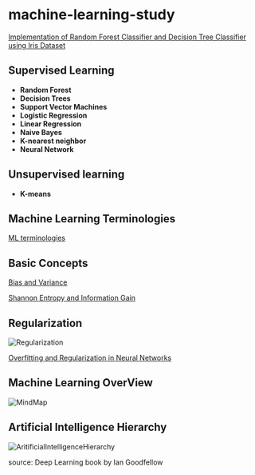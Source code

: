 # machine-learning-study

[Implementation of Random Forest Classifier and Decision Tree Classifier using Iris Dataset](https://github.com/rameshjesswani/machine-learning-study/blob/master/randomForestAndDecisionTree/RandomForestAndDecisionTreeOnIrisDataSet.ipynb)


## Supervised Learning
* **Random Forest** 
* **Decision Trees**
* **Support Vector Machines**
* **Logistic Regression**
* **Linear Regression**
* **Naive Bayes**
* **K-nearest neighbor** 
* **Neural Network**

## Unsupervised learning
* **K-means**

## Machine Learning Terminologies
[ML terminologies](https://github.com/rameshjesswani/machine-learning-study/wiki/Machine-Learning-Terminologies)

## Basic Concepts

[Bias and Variance](https://github.com/rameshjesswani/machine-learning-study/wiki/Bias-and-Variance-Tradeoff)

[Shannon Entropy and Information Gain](https://www.youtube.com/watch?v=9r7FIXEAGvs&t=13s)

## Regularization 

![Regularization](https://github.com/rameshjesswani/machine-learning-study/blob/master/images/Regularization_categories.png)

[Overfitting and Regularization in Neural Networks](https://medium.com/@rameshkjes/overfitting-and-regularization-in-neural-networks-d3d996e33c3)

## Machine Learning OverView
![MindMap](https://github.com/rameshjesswani/machine-learning-study/blob/master/MindMapML.jpg)

## Artificial Intelligence Hierarchy

![AritificialIntelligenceHierarchy](https://github.com/rameshjesswani/machine-learning-study/blob/master/AI_categories.jpg)

source: Deep Learning book by Ian Goodfellow
